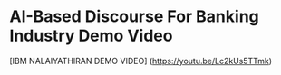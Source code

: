 # AI-Based Discourse For Banking Industry Demo Video 

[IBM NALAIYATHIRAN DEMO VIDEO] (https://youtu.be/Lc2kUs5TTmk)
